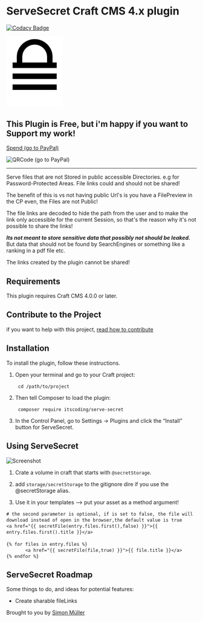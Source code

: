# ServeSecret Craft CMS 4.x plugin

[![Codacy Badge](https://app.codacy.com/project/badge/Grade/b1770367482b4ef48a2c3839b5cb881a)](https://www.codacy.com/gh/boscho87/serve-secret/dashboard?utm_source=github.com&amp;utm_medium=referral&amp;utm_content=boscho87/serve-secret&amp;utm_campaign=Badge_Grade)

<img src="resources/img/icon.svg" width="150">

This Plugin is Free, but i'm happy if you want to Support my work!
--- 
[Spend (go to PayPal)](https://www.paypal.com/donate/?hosted_button_id=KS6KTZ6QJ8DBL)

![QRCode (go to PayPal)](.github/QR-Code.png)

___

Serve files that are not Stored in public accessible Directories. e.g for Password-Protected Areas. File links could and should not be shared!

The benefit of this is vs not having public Url's is you have a FilePreview in the CP even, the Files are not Public!

The file links are decoded to hide the path from the user and to make the link only accessible for the current Session, so that's the reason why it's not possible to share the links!

***Its not meant to store sensitive data that possibly not should be leaked.*** But data that should not be found by SearchEngines or something like a ranking in a pdf file etc.

The links created by the plugin cannot be shared!


## Requirements

This plugin requires Craft CMS 4.0.0 or later.

## Contribute to the Project

if you want to help with this project, [read how to contribute](CONTRIBUTE.md)

## Installation

To install the plugin, follow these instructions.

1. Open your terminal and go to your Craft project:

        cd /path/to/project

2. Then tell Composer to load the plugin:

        composer require itscoding/serve-secret

3. In the Control Panel, go to Settings → Plugins and click the “Install” button for ServeSecret.


## Using ServeSecret

![Screenshot](resources/img/volume.png)

1. Crate a volume in craft that starts with `@secretStorage`.

2. add `storage/secretStorage` to the gitignore dire if you use the @secretStorage alias.

3. Use it in your templates --> put your asset as a method argument!


```twig
# the second parameter is optional, if is set to false, the file will download instead of open in the browser,the default value is true
<a href="{{ secretFile(entry.files.first(),false) }}">{{ entry.files.first().title }}</a>

{% for files in entry.files %}
       <a href="{{ secretFile(file,true) }}">{{ file.title }}</a>
{% endfor %}

```

## ServeSecret Roadmap

Some things to do, and ideas for potential features:

- Create sharable fileLinks 

Brought to you by [Simon Müller](https://itscoding.ch)
